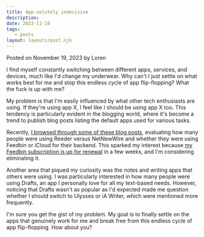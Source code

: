 ```yaml
---
title: App-solutely indecisive
description:
date: 2023-11-19
tags:
   - posts
layout: layouts/post.njk
---
```


Posted on November 19, 2023 by Loren

I find myself constantly switching between different apps, services, and devices, much like I'd change my underwear. Why can't I just settle on what works best for me and stop this endless cycle of app flip-flopping? What the fuck is up with me?

My problem is that I'm easily influenced by what other tech enthusiasts are using. If they're using app X, I feel like I should be using app X too. This tendency is particularly evident in the blogging world, where it's become a trend to publish blog posts listing the default apps used for various tasks.

Recently, [I browsed through some of these blog posts](https://defaults.rknight.me/), evaluating how many people were using Reeder versus NetNewWire and whether they were using Feedbin or iCloud for their backend. This sparked my interest because [my Feedbin subscription is up for renewal](https://ldstephens.me/renewing-my-feedbin-subscription-a-lingering-dilemma) in a few weeks, and I'm considering eliminating it.

Another area that piqued my curiosity was the notes and writing apps that others were using. I was particularly interested in how many people were using Drafts, an app I personally love for all my text-based needs. However, noticing that Drafts wasn't as popular as I'd expected made me question whether I should switch to Ulysses or iA Writer, which were mentioned more frequently.

I'm sure you get the gist of my problem. My goal is to finally settle on the apps that genuinely work for me and break free from this endless cycle of app flip-flopping. How about you?
